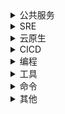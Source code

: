 <details>
<summary>公共服务</summary>

- [常见软件下载](https://quickref.leops.cn/software.html): 常用软件下载镜像。
- [Mac](https://quickref.leops.cn/mac.html):  各种类别非常好用的 Mac 应用程序、软件以及工具。项目来自[**awesome**](https://github.com/jaywcjlove/awesome-mac)
- [常见软件镜像](https://quickref.leops.cn/mirrors.html): 用于设置常用软件的国内镜像，以便加速下载资源。
- [常见公共服务](https://quickref.leops.cn/public.html): 用于系统设置的常见公共服务。

</details>

<details>
<summary>SRE</summary>

- [SLA](https://quickref.leops.cn/sla.html): SLA是Service-Level Agreement的缩写，也就是服务等级协议，指的是系统服务提供者（Provider）对客户（Customer）的一个服务承诺，也可以理解为服务提供者和客户之间签订的协议或者合约，是具有法律效力的，不能随便承诺。同时SLA也是衡量一个系统是否健康的常见方法。

</details>

<details>
<summary>云原生</summary>

- [Helm3](https://quickref.leops.cn/helm3.html): Helm 是 Deis 开发的一个用于 Kubernetes 应用的包管理工具,主要用来管理 Charts
- [kubectl](https://quickref.leops.cn/kubectl.html): Kubernetes 提供 [kubectl](https://kubernetes.io/zh-cn/docs/reference/kubectl/) 是使用 Kubernetes API 与 Kubernetes 集群的控制面进行通信的命令行工具。
- [Containerd](https://quickref.leops.cn/containerd.html): Containerd 是一个工业级标准的容器运行时，它强调简单性、健壮性和可移植性。Containerd 可以在宿主机中管理完整的容器生命周期：容器镜像的传输和存储、容器的执行和管理、存储和网络等。
- [Docker-Compose](https://quickref.leops.cn/docker-compose.html): Docker-Compose 项目是 Docker 官方的开源项目，负责实现对 Docker 容器集群的快速编排。
- [Dockerfile](https://quickref.leops.cn/dockerfile.html): 这是 [Dockerfile](https://docs.docker.com/engine/reference/builder/) 的快速参考备忘单。
- [Docker](https://quickref.leops.cn/docker.html): 这是 [Docker](https://docs.docker.com/get-started/) 的速查表。 你可以在这里找到最常见的 Docker 命令。

</details>

<details>
<summary>CICD</summary>

- [Jenkins Pipeline](https://quickref.leops.cn/jenkins-pipeline.html): Jenkins Pipeline是一套插件，将持续交付的实现和实施集成到 Jenkins 中。
- [Jenkins](https://quickref.leops.cn/jenkins.html): Jenkins 是一个免费的开源自动化服务器。[Jenkins](https://www.jenkins.io/) 通过持续集成和促进持续交付的技术方面，帮助自动化软件开发过程中的非人工部分。它是一个基于服务器的系统，运行在servlet容器(如Apache Tomcat)中。

</details>

<details>
<summary>编程</summary>

- [JavaScript](https://quickref.leops.cn/javascript.html): 包含最重要概念、函数、方法等的 JavaScript 备忘单。
- [Groovy](https://quickref.leops.cn/groovy.html): Apache [Groovy](https://groovy-lang.org/) 是一种功能强大的、可选类型的动态语言，具有静态类型和静态编译功能，用于 Java 平台，旨在通过简洁、熟悉和易于学习的语法提高开发人员的工作效率。它可以与任何 Java 程序顺利地集成，并立即为您的应用程序提供强大的功能，包括脚本功能、特定于领域的语言编写、运行时和编译时元编程以及函数式编程。
- [Golang](https://quickref.leops.cn/golang.html): [Golang](https://golang.org/) 的基本语法和使用.
- [Bash](https://quickref.leops.cn/bash.html): 这是一份快速参考速查表，用于入门linux bash shell脚本。.
- [Python3](https://quickref.leops.cn/python3.html): The [Python](https://www.python.org/) cheat sheet is a one-page reference sheet for the Python 3 programming language.

</details>

<details>
<summary>工具</summary>

- [运维常用工具](https://quickref.leops.cn/ops-tools.html): 中小型公司的运维小伙伴常用工具。
- [Nginx](https://quickref.leops.cn/nginx.html): 这个 [nginx](https://nginx.org/en/) 快速参考备忘单显示了它的常用命和配置使用清单。

</details>

<details>
<summary>命令</summary>

- [rsync](https://quickref.leops.cn/rsync.html): 使用 [rsync](https://rsync.samba.org/) 可提供快速增量文件传输。
- [tcpdump](https://quickref.leops.cn/tcpdump.html): 使用 [TCPDump](https://www.tcpdump.org) 可以将网络中传送的数据包完全截获下来提供分析。
- [lsof](https://quickref.leops.cn/lsof.html): 这个快速参考备忘单提供了使用 lsof 命令的各种方法。
- [git](https://quickref.leops.cn/git.html): 本备忘单总结了常用的 [Git](https://git-scm.com/) 命令行指令，以供快速参考。
- [curl](https://quickref.leops.cn/curl.html): 此 [Curl](https://github.com/curl/curl) 备忘清单包含命令和一些常见的 Curl 技巧示例。
- [awk](https://quickref.leops.cn/awk.html): 这是 [GNU awk](https://www.gnu.org/software/gawk/manual/gawk.html) 的单页快速参考备忘单，其中涵盖了常用的 `awk` 表达式和命令。
- [sed](https://quickref.leops.cn/sed.html): Sed 是一个流编辑器，此 Sed 备忘清单包含 Sed 命令和一些常见的 Sed 技巧。
- [YUM](https://quickref.leops.cn/yum.html): 这个 YUM 快速参考备忘单显示了它的常用命令使用清单。
- [cron](https://quickref.leops.cn/cron.html): 最适合安排重复性任务。 可以使用关联的实用程序来完成一次性任务的调度。
- [grep](https://quickref.leops.cn/grep.html): 本备忘单旨在快速提醒使用命令行程序 grep 所涉及的主要概念，并假设您已经了解其用法。
- [ssh](https://quickref.leops.cn/ssh.html): 此快速参考备忘单提供了使用 SSH 的各种方法。
- [chmod](https://quickref.leops.cn/chmod.html): 这份快速参考备忘单提供了文件权限的简要概述，以及 chmod 命令的操作
- [find](https://quickref.leops.cn/find.html): 这是 Linux find 命令备忘清单的快速参考列表，包含常用选项和示例。

</details>

<details>
<summary>其他</summary>

- [QuickRef](https://quickref.leops.cn/quickref.html): 速查表文档的语法。

</details>

